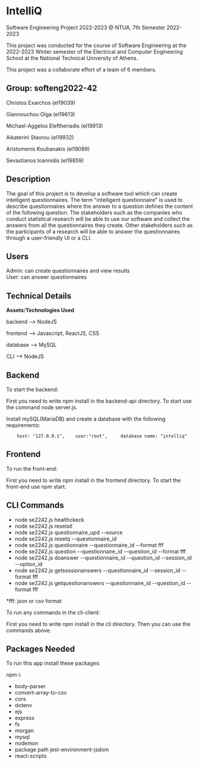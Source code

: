 # IntelliQ 

Software Engineering Project 2022-2023 @ NTUA, 7th Semester 2022-2023

This project was conducted for the course of Software Engineering at the 2022-2023 Winter semester of the Electrical and Computer Engineering School at the National Technical University of Athens.

This project was a collaborate effort of a team of 6 members. 

## Group: softeng2022-42

Christos Exarchos (el19039)

Giannouchou Olga (el19613)

Michael-Aggelos Eleftheriadis (el19913)

Aikaterini Stavrou (el19932)

Aristomenis Koubanakis (el19089)

Sevastianos Ioannidis (el19859)

## Description 

The goal of this project is to develop a software tool which can create intelligent questionnaires. The term "intelligent questionnaire" is used to describe questionnaires where the answer to a question defines the content of the following question. The stakeholders such as the companies who conduct statistical research will be able to use our software and collect the answers from all the questionnaires they create. Other stakeholders such as the participants of a research will be able to answer the questionnaires through a user-friendly UI or a CLI.

## Users

Admin: can create questionnaires and view results  
User: can answer questionnaires 

## Technical Details

**Assets**/**Technologies Used**        

backend --> NodeJS

frontend --> Javascript, ReactJS, CSS

database --> MySQL

CLI --> NodeJS

## Backend 

To start the backend:

First you need to write npm install in the backend-api directory. To start use the command node server.js. 

Install mySQL(MariaDB) and create a database with the following requirements: 

        host: "127.0.0.1",    user:"root",     database name: "intelliq"

## Frontend 

To run the front-end:

First you need to write npm install in the frontend directory. To start the front-end use npm start. 
## CLI Commands

 - node se2242.js healthckeck
 - node se2242.js resetall
 - node se2242.js questionnaire_upd --source
 - node se2242.js resetq --questionnaire_id
 - node se2242.js questionnaire --questionnaire_id --format fff
 - node se2242.js question --questionnaire_id --question_id --format fff
 - node se2242.js doanswer --questionnaire_id --question_id --session_id --option_id
 - node se2242.js getsessionanswers --questionnaire_id --session_id --format fff
 - node se2242.js getquestionanswers --questionnaire_id --question_id --format fff

 *fff: json or csv format

To run any commands in the cli-client:

First you need to write npm install in the cli directory. Then you can use the commands above.


## Packages Needed

To run this app install these packages:

npm i:

 - body-parser 
 - convert-array-to-csv 
 - cors 
 - dotenv 
 - ejs 
 - express 
 - fs 
 - morgan 
 - mysql 
 - nodemon 
 - package path jest-environment-jsdom 
 - react-scripts
 